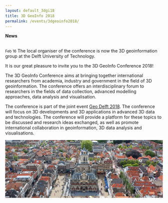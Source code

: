 ```yaml
---
layout: default_3dgi18
title: 3D GeoInfo 2018
permalink: /events/3dgeoinfo2018/
---
```


<div class="well"><b>News</b><br/><br/>
  <p><small><span class="post-date">Feb 16</span></small> The local organiser of the conference is now the 3D geoinformation group at the Delft University of Technology.</p>
</div>

<p>It is our great pleasure to invite you to the 3D GeoInfo Conference 2018!</p>

<p>The 3D GeoInfo Conference aims at bringing together international researchers from academia, industry and government in the field of 3D geoinformation. The conference offers an interdisciplinary forum to researchers in the fields of data collection, advanced modelling approaches, data analysis and visualisation.</p>

<p>The conference is part of the joint event <a href="https://www.tudelft.nl/geodelft2018/">Geo Delft 2018</a>.  The conference will focus on 3D developments and 3D applications in advanced 3D data and technologies. The conference will provide a platform for these topics to be discussed and research ideas exchanged, as well as promote international collaboration in geoinformation, 3D data analysis and visualisations.</p>

<img class="image img-responsive" src="../../img/events/udmv2015/Delft-Hall.jpg" /><br />